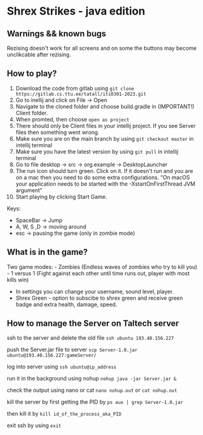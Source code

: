 # Shrex Strikes - java edition


## Warnings && known bugs
Rezising doesn't work for all screens and on some the buttons may become unclikcable after rezising.

## How to play?
1. Download the code from gitlab using `git clone https://gitlab.cs.ttu.ee/tatall/iti0301-2023.git`
2. Go to inellij and click on File -> Open
3. Navigate to the cloned folder and choose build.gradle in (IMPORTANT!) Client folder.
4. When promted, then choose `open as project`
5. There should only be Client files in your intellij project. If you see Server files then something went wrong.
6. Make sure you are on the main branch by using `git checkout master` in intellij terminal
7. Make sure you have the latest version by using `git pull` in intellij terminal
8. Go to file desktop -> src -> org.example -> DesktopLauncher
9. The run icon should turn green. Click on it.
    If it doesn't run and you are on a mac then you need to do some extra configurations.
    "On macOS your application needs to be started with the -XstartOnFirstThread JVM argument"
10. Start playing by clicking Start Game.

Keys:
 - SpaceBar -> Jump
 - A, W, S ,D -> moving around
 - esc -> pausing the game (only in zombie mode)


## What is in the game?

Two game modes:
    - Zombies (Endless waves of zombies who try to kill you)
    - 1 versus 1 (Fight against each other until time runs out, player with most kills win)


- In settings you can change your username, sound level, player.
- Shrex Green - option to subscibe to shrex green and receive green badge and extra health, damage, speed.



## How to manage the Server on Taltech server 

ssh to the server and delete the old file `ssh ubuntu 193.40.156.227`

push the Server.jar file to server `scp Server-1.0.jar ubuntu@193.40.156.227:gameServer/`

log into server using `ssh ubuntu@ip_address`

run it in the background using nohup `nohup java -jar Server.jar &`

check the output using nano or cat `nano nohup.out` or `cat nohup.out`

kill the server by first getting the PID by `ps aux | grep Server-1.0.jar`

then kill it by `kill id_of_the_process_aka_PID` 

exit ssh by using `exit`


